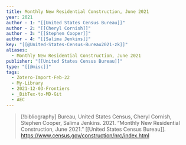 ```yaml
---
title: Monthly New Residential Construction, June 2021
year: 2021
author - 1: "[[United States Census Bureau]]"
author - 2: "[[Cheryl Cornish]]"
author - 3: "[[Stephen Cooper]]"
author - 4: "[[Salima Jenkins]]"
key: "[[@United-States-Census-Bureau2021-zk]]"
aliases:
  - Monthly New Residential Construction, June 2021
publisher: "[[United States Census Bureau]]"
type: "[[@misc]]"
tags:
  - Zotero-Import-Feb-22
  - My-Library
  - 2021-12-03-Frontiers
  - _BibTex-to-MD-Git
  - AEC
---
```


> [!bibliography]
> Bureau, United States Census, Cheryl Cornish, Stephen Cooper, Salima Jenkins. 2021. “Monthly New Residential Construction, June 2021.” [[United States Census Bureau]]. https://www.census.gov/construction/nrc/index.html